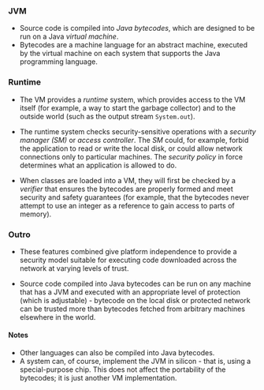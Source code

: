 ### JVM

- Source code is compiled into *Java bytecodes*, which are designed to be run on a Java *virtual machine*.
- Bytecodes are a machine language for an abstract machine, executed by the virtual machine on each system that supports the Java programming language.

### Runtime

- The VM provides a *runtime* system, which provides access to the VM itself (for example, a way to start the garbage collector) and to the outside world (such as the output stream `System.out`).

- The runtime system checks security-sensitive operations with a *security manager (SM)* or *access controller*. The *SM* could, for example, forbid the application to read or write the local disk, or could allow network connections only to particular machines. The *security policy* in force determines what an application is allowed to do.

- When classes are loaded into a VM, they will first be checked by a *verifier* that ensures the bytecodes are properly formed and meet security and safety guarantees (for example, that the bytecodes never attempt to use an integer as a reference to gain access to parts of memory).

### Outro

- These features combined give platform independence to provide a security model suitable for executing code downloaded across the network at varying levels of trust.

- Source code compiled into Java bytecodes can be run on any machine that has a JVM and executed with an appropriate level of protection (which is adjustable) - bytecode on the local disk or protected network can be trusted more than bytecodes fetched from arbitrary machines elsewhere in the world.


#### Notes

- Other languages can also be compiled into Java bytecodes.
- A system can, of course, implement the JVM in silicon - that is, using a special-purpose chip. This does not affect the portability of the bytecodes; it is just another VM implementation.